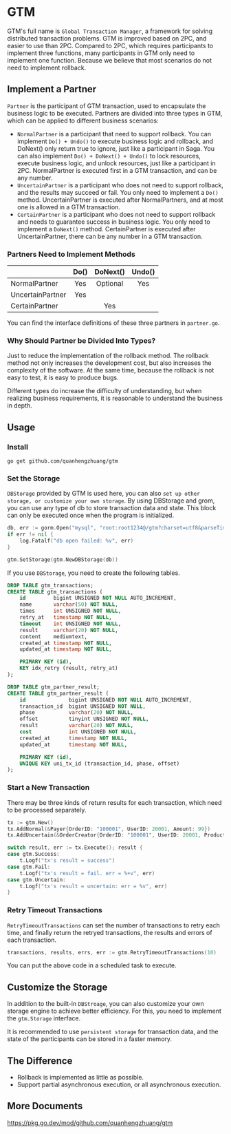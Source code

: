 # GTM
GTM's full name is `Global Transaction Manager`, a framework for solving distributed transaction problems. GTM is improved based on 2PC, and easier to use than 2PC. Compared to 2PC, which requires participants to implement three functions, many participants in GTM only need to implement one function. Because we believe that most scenarios do not need to implement rollback.

## Implement a Partner
`Partner` is the participant of GTM transaction, used to encapsulate the business logic to be executed. Partners are divided into three types in GTM, which can be applied to different business scenarios:

- `NormalPartner` is a participant that need to support rollback. You can implement `Do() + Undo()` to execute business logic and rollback, and DoNext() only return true to ignore, just like a participant in Saga. You can also implement `Do() + DoNext() + Undo()` to lock resources, execute business logic, and unlock resources, just like a participant in 2PC. NormalPartner is executed first in a GTM transaction, and can be any number.
- `UncertainPartner` is a participant who does not need to support rollback, and the results may succeed or fail. You only need to implement a `Do()` method. UncertainPartner is executed after NormalPartners, and at most one is allowed in a GTM transaction.
- `CertainPartner` is a participant who does not need to support rollback and needs to guarantee success in business logic. You only need to implement a `DoNext()` method. CertainPartner is executed after UncertainPartner, there can be any number in a GTM transaction.

### Partners Need to Implement Methods
| | Do() | DoNext() | Undo() |
| - | :-: | :-: | :-: |
| NormalPartner | Yes | Optional | Yes |
| UncertainPartner | Yes | | |
| CertainPartner | | Yes | |

You can find the interface definitions of these three partners in `partner.go`.

### Why Should Partner be Divided Into Types? 

Just to reduce the implementation of the rollback method. The rollback method not only increases the development cost, but also increases the complexity of the software. At the same time, because the rollback is not easy to test, it is easy to produce bugs.

Different types do increase the difficulty of understanding, but when realizing business requirements, it is reasonable to understand the business in depth.

## Usage
### Install
```
go get github.com/quanhengzhuang/gtm
```

### Set the Storage
`DBStorage` provided by GTM is used here, you can also `set up other storage, or customize your own storage`. By using DBStorage and grom, you can use any type of db to store transaction data and state. This block can only be executed once when the program is initialized.

```go
db, err := gorm.Open("mysql", "root:root1234@/gtm?charset=utf8&parseTime=True&loc=Local")
if err != nil {
	log.Fatalf("db open failed: %v", err)
}

gtm.SetStorage(gtm.NewDBStorage(db))
```

If you use `DBStorage`, you need to create the following tables.
```sql
DROP TABLE gtm_transactions;
CREATE TABLE gtm_transactions (
	id         bigint UNSIGNED NOT NULL AUTO_INCREMENT,
	name       varchar(50) NOT NULL,
	times      int UNSIGNED NOT NULL,
	retry_at   timestamp NOT NULL,
	timeout    int UNSIGNED NOT NULL,
	result     varchar(20) NOT NULL,
	content    mediumtext,
	created_at timestamp NOT NULL,
	updated_at timestamp NOT NULL,

	PRIMARY KEY (id),
	KEY idx_retry (result, retry_at)
);

DROP TABLE gtm_partner_result;
CREATE TABLE gtm_partner_result (
	id              bigint UNSIGNED NOT NULL AUTO_INCREMENT,
	transaction_id  bigint UNSIGNED NOT NULL,
	phase           varchar(20) NOT NULL,
	offset          tinyint UNSIGNED NOT NULL,
	result          varchar(20) NOT NULL,
	cost            int UNSIGNED NOT NULL,
	created_at      timestamp NOT NULL,
	updated_at      timestamp NOT NULL,

	PRIMARY KEY (id),
	UNIQUE KEY uni_tx_id (transaction_id, phase, offset)
);
```

### Start a New Transaction
There may be three kinds of return results for each transaction, which need to be processed separately.

```go
tx := gtm.New()
tx.AddNormal(&Payer{OrderID: "100001", UserID: 20001, Amount: 99})
tx.AddUncertain(&OrderCreator{OrderID: "100001", UserID: 20001, ProductID: 31, Amount: 99})

switch result, err := tx.Execute(); result {
case gtm.Success:
	t.Logf("tx's result = success")
case gtm.Fail:
	t.Logf("tx's result = fail. err = %+v", err)
case gtm.Uncertain:
	t.Logf("tx's result = uncertain: err = %v", err)
}
```

### Retry Timeout Transactions
`RetryTimeoutTransactions` can set the number of transactions to retry each time, and finally return the retryed transactions, the results and errors of each transaction.

```go
transactions, results, errs, err := gtm.RetryTimeoutTransactions(10)
```

You can put the above code in a scheduled task to execute.

## Customize the Storage
In addition to the built-in `DBStroage`, you can also customize your own storage engine to achieve better efficiency. For this, you need to implement the `gtm.Storage` interface.

It is recommended to use `persistent storage` for transaction data, and the state of the participants can be stored in a faster memory.

## The Difference
- Rollback is implemented as little as possible.
- Support partial asynchronous execution, or all asynchronous execution.

## More Documents
https://pkg.go.dev/mod/github.com/quanhengzhuang/gtm

